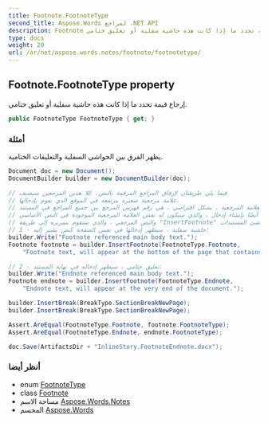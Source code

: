 ```yaml
---
title: Footnote.FootnoteType
second_title: Aspose.Words لمراجع .NET API
description: Footnote ملكية. إرجاع قيمة تحدد ما إذا كانت هذه حاشية سفلية أو تعليق ختامي.
type: docs
weight: 20
url: /ar/net/aspose.words.notes/footnote/footnotetype/
---
```

## Footnote.FootnoteType property

إرجاع قيمة تحدد ما إذا كانت هذه حاشية سفلية أو تعليق ختامي.

```csharp
public FootnoteType FootnoteType { get; }
```

### أمثلة

يظهر الفرق بين الحواشي السفلية والتعليقات الختامية.

```csharp
Document doc = new Document();
DocumentBuilder builder = new DocumentBuilder(doc);

// فيما يلي طريقتان لإرفاق المراجع المرقمة بالنص. كلا هذين المرجعين سيضيف
// علامة مرجعية صغيرة مرتفعة في الموقع الذي نقوم بإدخالها.
// العلامة المرجعية ، بشكل افتراضي ، هي رقم فهرس المرجع بين جميع المراجع في المستند.
// سيقوم كل مرجع أيضًا بإنشاء إدخال ، والذي سيكون له نفس العلامة المرجعية الموجودة في النص الأساسي
// والنص المرجعي ، والذي سنقوم بتمريره إلى طريقة "InsertFootnote" الخاصة بمنشئ المستندات.
// 1 - حاشية سفلية ، سيظهر إدخالها في نفس الصفحة كنص يشير إليه:
builder.Write("Footnote referenced main body text.");
Footnote footnote = builder.InsertFootnote(FootnoteType.Footnote, 
    "Footnote text, will appear at the bottom of the page that contains the referenced text.");

// 2 - تعليق ختامي ، سيظهر إدخاله في نهاية المستند:
builder.Write("Endnote referenced main body text.");
Footnote endnote = builder.InsertFootnote(FootnoteType.Endnote, 
    "Endnote text, will appear at the very end of the document.");

builder.InsertBreak(BreakType.SectionBreakNewPage);
builder.InsertBreak(BreakType.SectionBreakNewPage);

Assert.AreEqual(FootnoteType.Footnote, footnote.FootnoteType);
Assert.AreEqual(FootnoteType.Endnote, endnote.FootnoteType);

doc.Save(ArtifactsDir + "InlineStory.FootnoteEndnote.docx");
```

### أنظر أيضا

* enum [FootnoteType](../../footnotetype/)
* class [Footnote](../)
* مساحة الاسم [Aspose.Words.Notes](../../footnote/)
* المجسم [Aspose.Words](../../../)


